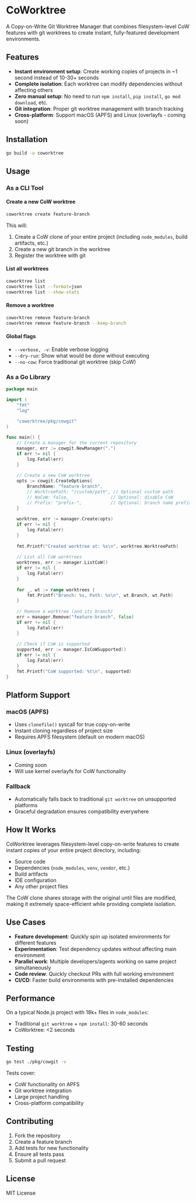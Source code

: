 # CoWorktree

A Copy-on-Write Git Worktree Manager that combines filesystem-level CoW features with git worktrees to create instant, fully-featured development environments.

## Features

- **Instant environment setup**: Create working copies of projects in ~1 second instead of 10-30+ seconds
- **Complete isolation**: Each worktree can modify dependencies without affecting others
- **Zero manual setup**: No need to run `npm install`, `pip install`, `go mod download`, etc.
- **Git integration**: Proper git worktree management with branch tracking
- **Cross-platform**: Support macOS (APFS) and Linux (overlayfs - coming soon)

## Installation

```bash
go build -o coworktree
```

## Usage

### As a CLI Tool

#### Create a new CoW worktree

```bash
coworktree create feature-branch
```

This will:
1. Create a CoW clone of your entire project (including `node_modules`, build artifacts, etc.)
2. Create a new git branch in the worktree
3. Register the worktree with git

#### List all worktrees

```bash
coworktree list
coworktree list --format=json
coworktree list --show-stats
```

#### Remove a worktree

```bash
coworktree remove feature-branch
coworktree remove feature-branch --keep-branch
```

#### Global flags

- `--verbose, -v`: Enable verbose logging
- `--dry-run`: Show what would be done without executing
- `--no-cow`: Force traditional git worktree (skip CoW)

### As a Go Library

```go
package main

import (
    "fmt"
    "log"
    
    "coworktree/pkg/cowgit"
)

func main() {
    // Create a manager for the current repository
    manager, err := cowgit.NewManager(".")
    if err != nil {
        log.Fatal(err)
    }
    
    // Create a new CoW worktree
    opts := cowgit.CreateOptions{
        BranchName: "feature-branch",
        // WorktreePath: "/custom/path", // Optional custom path
        // NoCoW: false,                // Optional: disable CoW
        // Prefix: "prefix-",           // Optional: branch name prefix
    }
    
    worktree, err := manager.Create(opts)
    if err != nil {
        log.Fatal(err)
    }
    
    fmt.Printf("Created worktree at: %s\n", worktree.WorktreePath)
    
    // List all CoW worktrees
    worktrees, err := manager.ListCoW()
    if err != nil {
        log.Fatal(err)
    }
    
    for _, wt := range worktrees {
        fmt.Printf("Branch: %s, Path: %s\n", wt.Branch, wt.Path)
    }
    
    // Remove a worktree (and its branch)
    err = manager.Remove("feature-branch", false)
    if err != nil {
        log.Fatal(err)
    }
    
    // Check if CoW is supported
    supported, err := manager.IsCoWSupported()
    if err != nil {
        log.Fatal(err)
    }
    fmt.Printf("CoW supported: %t\n", supported)
}
```

## Platform Support

### macOS (APFS)
- Uses `clonefile()` syscall for true copy-on-write
- Instant cloning regardless of project size
- Requires APFS filesystem (default on modern macOS)

### Linux (overlayfs)
- Coming soon
- Will use kernel overlayfs for CoW functionality

### Fallback
- Automatically falls back to traditional `git worktree` on unsupported platforms
- Graceful degradation ensures compatibility everywhere

## How It Works

CoWorktree leverages filesystem-level copy-on-write features to create instant copies of your entire project directory, including:

- Source code
- Dependencies (`node_modules`, `venv`, `vendor`, etc.)
- Build artifacts
- IDE configuration
- Any other project files

The CoW clone shares storage with the original until files are modified, making it extremely space-efficient while providing complete isolation.

## Use Cases

- **Feature development**: Quickly spin up isolated environments for different features
- **Experimentation**: Test dependency updates without affecting main environment
- **Parallel work**: Multiple developers/agents working on same project simultaneously
- **Code review**: Quickly checkout PRs with full working environment
- **CI/CD**: Faster build environments with pre-installed dependencies

## Performance

On a typical Node.js project with 18k+ files in `node_modules`:
- Traditional `git worktree` + `npm install`: 30-60 seconds
- CoWorktree: <2 seconds

## Testing

```bash
go test ./pkg/cowgit -v
```

Tests cover:
- CoW functionality on APFS
- Git worktree integration
- Large project handling
- Cross-platform compatibility

## Contributing

1. Fork the repository
2. Create a feature branch
3. Add tests for new functionality
4. Ensure all tests pass
5. Submit a pull request

## License

MIT License
